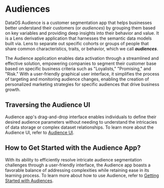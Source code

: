 # Audiences

DataOS Audience is a customer segmentation app that helps businesses better understand their customers (or *audiences*) by grouping them based on key variables and providing deep insights into their behavior and value. It is a Lens derivative application that harnesses the semantic data models built via. Lens to separate out specific cohorts or groups of people that share common characteristics, traits, or behavior, which we call ***audiences***. 

The Audience application enables data activation through a streamlined and effective solution, empowering companies to segment their customer base based on specific business criteria such as "Loyalists," "Promising," and "Risk." With a user-friendly graphical user interface, it simplifies the process of targeting and monitoring audience changes, enabling the creation of personalized marketing strategies for specific audiences that drive business growth.

## Traversing the Audience UI

Audience app's drag-and-drop interface enables individuals to define their desired audience parameters without needing to understand the intricacies of data storage or complex dataset relationships. To learn more about the Audience UI, refer to [Audience UI](audiences/audience_ui/audience_ui.md).

## How to Get Started with the Audience App?

With its ability to efficiently resolve intricate audience segmentation challenges through a user-friendly interface, the Audience app boasts a favorable balance of addressing complexities while retaining ease in its learning process. To learn more about how to use Audience, refer to 
[Getting Started with Audiences](audiences/getting_started_with_audiences/getting_started_with_audiences.md).